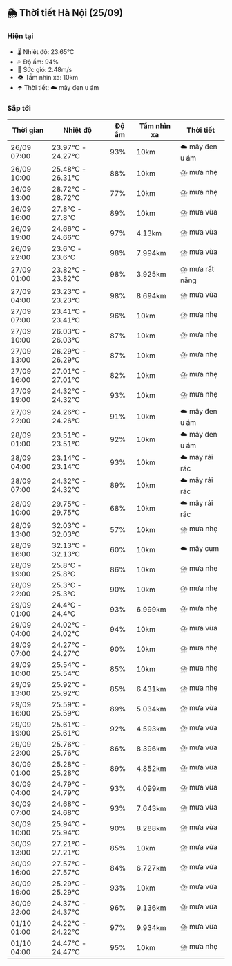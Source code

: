 ## 🌦️ Thời tiết Hà Nội (25/09)

### Hiện tại

- 🌡️ Nhiệt độ: 23.65℃
- 💦 Độ ẩm: 94%
- 💨 Sức gió: 2.48m/s
- 👁️ Tầm nhìn xa: 10km
- ☂️ Thời tiết: ☁️ mây đen u ám

### Sắp tới

| Thời gian | Nhiệt độ | Độ ẩm | Tầm nhìn xa | Thời tiết |
| --- | --- | --- | --- | --- |
| 26/09 07:00 | 23.97℃ - 24.27℃ | 93% | 10km | ☁️ mây đen u ám |
| 26/09 10:00 | 25.48℃ - 26.31℃ | 88% | 10km | ⛈️ mưa nhẹ |
| 26/09 13:00 | 28.72℃ - 28.72℃ | 77% | 10km | ⛈️ mưa nhẹ |
| 26/09 16:00 | 27.8℃ - 27.8℃ | 89% | 10km | ⛈️ mưa vừa |
| 26/09 19:00 | 24.66℃ - 24.66℃ | 97% | 4.13km | ⛈️ mưa vừa |
| 26/09 22:00 | 23.6℃ - 23.6℃ | 98% | 7.994km | ⛈️ mưa vừa |
| 27/09 01:00 | 23.82℃ - 23.82℃ | 98% | 3.925km | ⛈️ mưa rất nặng |
| 27/09 04:00 | 23.23℃ - 23.23℃ | 98% | 8.694km | ⛈️ mưa vừa |
| 27/09 07:00 | 23.41℃ - 23.41℃ | 96% | 10km | ⛈️ mưa nhẹ |
| 27/09 10:00 | 26.03℃ - 26.03℃ | 87% | 10km | ⛈️ mưa nhẹ |
| 27/09 13:00 | 26.29℃ - 26.29℃ | 87% | 10km | ⛈️ mưa nhẹ |
| 27/09 16:00 | 27.01℃ - 27.01℃ | 82% | 10km | ⛈️ mưa nhẹ |
| 27/09 19:00 | 24.32℃ - 24.32℃ | 93% | 10km | ⛈️ mưa nhẹ |
| 27/09 22:00 | 24.26℃ - 24.26℃ | 91% | 10km | ☁️ mây đen u ám |
| 28/09 01:00 | 23.51℃ - 23.51℃ | 92% | 10km | ☁️ mây đen u ám |
| 28/09 04:00 | 23.14℃ - 23.14℃ | 93% | 10km | ☁️ mây rải rác |
| 28/09 07:00 | 24.32℃ - 24.32℃ | 89% | 10km | ☁️ mây rải rác |
| 28/09 10:00 | 29.75℃ - 29.75℃ | 68% | 10km | ☁️ mây rải rác |
| 28/09 13:00 | 32.03℃ - 32.03℃ | 57% | 10km | ⛈️ mưa nhẹ |
| 28/09 16:00 | 32.13℃ - 32.13℃ | 60% | 10km | ☁️ mây cụm |
| 28/09 19:00 | 25.8℃ - 25.8℃ | 86% | 10km | ⛈️ mưa nhẹ |
| 28/09 22:00 | 25.3℃ - 25.3℃ | 90% | 10km | ⛈️ mưa nhẹ |
| 29/09 01:00 | 24.4℃ - 24.4℃ | 93% | 6.999km | ⛈️ mưa nhẹ |
| 29/09 04:00 | 24.02℃ - 24.02℃ | 94% | 10km | ⛈️ mưa vừa |
| 29/09 07:00 | 24.27℃ - 24.27℃ | 90% | 10km | ⛈️ mưa nhẹ |
| 29/09 10:00 | 25.54℃ - 25.54℃ | 85% | 10km | ⛈️ mưa nhẹ |
| 29/09 13:00 | 25.92℃ - 25.92℃ | 85% | 6.431km | ⛈️ mưa nhẹ |
| 29/09 16:00 | 25.59℃ - 25.59℃ | 89% | 5.034km | ⛈️ mưa vừa |
| 29/09 19:00 | 25.61℃ - 25.61℃ | 92% | 4.593km | ⛈️ mưa vừa |
| 29/09 22:00 | 25.76℃ - 25.76℃ | 86% | 8.396km | ⛈️ mưa vừa |
| 30/09 01:00 | 25.28℃ - 25.28℃ | 89% | 4.852km | ⛈️ mưa vừa |
| 30/09 04:00 | 24.79℃ - 24.79℃ | 93% | 4.099km | ⛈️ mưa vừa |
| 30/09 07:00 | 24.68℃ - 24.68℃ | 93% | 7.643km | ⛈️ mưa vừa |
| 30/09 10:00 | 25.94℃ - 25.94℃ | 90% | 8.288km | ⛈️ mưa vừa |
| 30/09 13:00 | 27.21℃ - 27.21℃ | 85% | 10km | ⛈️ mưa vừa |
| 30/09 16:00 | 27.57℃ - 27.57℃ | 84% | 6.727km | ⛈️ mưa vừa |
| 30/09 19:00 | 25.29℃ - 25.29℃ | 93% | 10km | ⛈️ mưa vừa |
| 30/09 22:00 | 24.37℃ - 24.37℃ | 96% | 9.136km | ⛈️ mưa vừa |
| 01/10 01:00 | 24.22℃ - 24.22℃ | 97% | 9.934km | ⛈️ mưa vừa |
| 01/10 04:00 | 24.47℃ - 24.47℃ | 95% | 10km | ⛈️ mưa nhẹ |
